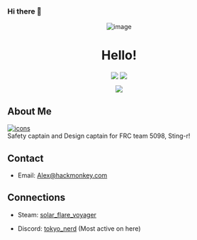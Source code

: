 ### Hi there 👋

<!--
**Tokyo-Nerd/Tokyo-Nerd** is a ✨ _special_ ✨ repository because its `README.md` (this file) appears on your GitHub profile.

Here are some ideas to get you started:

-🔭 I’m currently working on ... 
- 🌱 I’m currently learning ...
- 👯 I’m looking to collaborate on ...
- 🤔 I’m looking for help with ...
- 💬 Ask me about ...
- 📫 How to reach me: ...
- 😄 Pronouns: ...
- ⚡ Fun fact: ...
-->

<p align="center">
  <img align="center" src="https://media2.giphy.com/media/v1.Y2lkPTc5MGI3NjExenNjNmZpdDV6NW1vcDR6cnA4aG0zc2k3aWc5M29kOHV0aXEwODNwYiZlcD12MV9pbnRlcm5hbF9naWZfYnlfaWQmY3Q9Zw/pvDp7Ewpzt0o8/giphy.gif" alt="image"/>
  <h1 align="center">Hello!</h1>
</p>

<p align="center">
  <img align="center" src="https://komarev.com/ghpvc/?username=Tokyo-Nerd&color=ffa000&label=Visits&style=flat-square">
  <img src="https://img.shields.io/github/last-commit/Tokyo-Nerd/Tokyo-Nerd?color=ffa000&label=Latest%20Commit&logo=Autodesk&logoColor=ffa000&style=flat-square" align="center"/>
</p>

<p align="center">
  <img align="center" src="https://github-readme-stats-sigma-five.vercel.app/api?username=Tokyo-Nerd&count_private=true&title_color=ffa000&text_color=ffa000&bg_color=000000"/>
</p>



<!--- 
this is a comment 
--->

## About Me
[![icons](https://skillicons.dev/icons?i=py,java,linux,raspberrypi,arduino,discord,vscode,github)](https://skillicons.dev)  
Safety captain and Design captain for FRC team 5098, Sting-r! 

## Contact
- Email: Alex@hackmonkey.com

## Connections
- Steam: [solar_flare_voyager](https://steamcommunity.com/profiles/76561199517398224/)
<!---
- Lemmy: need to do
--->
- Discord: [tokyo_nerd](https://discord.com/users/1017103798654738453) (Most active on here)

<!---
- Bluesky: need to do
--->


